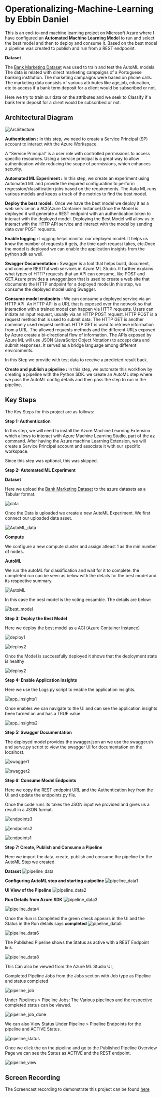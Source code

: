 
# Operationalizing-Machine-Learning by Ebbin Daniel

This is an end-to-end machine learning project on Microsoft Azure where I have configured an **Automated Machine Learning Model** to run and select the best model and then to deploy and consume it. Based on the best model a pipeline was created to publish and run from a REST endpooint. 

**Dataset**

The <a href='https://archive.ics.uci.edu/ml/datasets/Bank+Marketing'>Bank Marketing Dataset</a> was used to train and test the AutoML models. The data is related with direct marketing campaigns of a Portuguese banking institution. The marketing campaigns were based on phone calls. The marketing data consists of various attributes like age,job, education, etc to access if a bank term deposit for a client would be subscribed or not. 

Here we try to train our data on the attributes and we seek to Classify if a bank term deposit for a client would be subscribed or not. 


## Architectural Diagram
![Architecture](screenshots/Architecture.jpg?raw=true "Architecture")

**Authentication :** In this step, we need to create a Service Principal (SP) account to interact with the Azure Workspace.

A “Service Principal” is a user role with controlled permissions to access specific resources. Using a service principal is a great way to allow authentication while reducing the scope of permissions, which enhances security.

**Automated ML Experiment :** In this step, we create an experiment using Automated ML and provide the required configuration to perform regression/classification jobs based on the requirements.  The Auto ML runs various models and keeps a track of the metrics to find the best model.

**Deploy the best model :**  Once we have the best model we deploy it as a web service on a ACI(Azure Container Instance).Once the Model is deployed it will generate a REST endpoint with an authentication token to interact with the deployed model. Deploying the Best Model will allow us to interact with the HTTP API service and interact with the model by sending data over POST requests.

**Enable logging :** Logging helps monitor our deployed model. It helps us know the number of requests it gets, the time each request takes, etc.Once the model is deployed we can enable the application insights from the python sdk as well. 

**Swagger Documentation :**  Swagger is a tool that helps build, document, and consume RESTful web services in Azure ML Studio. It further explains what types of HTTP requests that an API can consume, like POST and GET.Azure provides a swagger.json that is used to create a web site that documents the HTTP endpoint for a deployed model.In this step, we consume the deployed model using Swagger.

**Consume model endpoints :**  We can consume a deployed service via an HTTP API. An HTTP API is a URL that is exposed over the network so that interaction with a trained model can happen via HTTP requests.
Users can initiate an input request, usually via an HTTP POST request. HTTP POST is a request method that is used to submit data. The HTTP GET is another commonly used request method. 
HTTP GET is used to retrieve information from a URL. The allowed requests methods and the different URLs exposed by Azure create a bi-directional flow of information.
The APIs exposed by Azure ML will use JSON (JavaScript Object Notation) to accept data and submit responses. It served as a bridge language among different environments.

In this Step we provide with test data to receive a predicted result back. 

**Create and publish a pipeline :** In this step, we automate this workflow by creating a pipeline with the Python SDK. we create an AutoML step where we pass the AutoML config details and then pass the step to run in the pipeline. 


## Key Steps

The Key Steps for this project are as follows:

**Step 1: Authentication**

In this step, we will need to install the Azure Machine Learning Extension which allows to interact with Azure Machine Learning Studio, part of the az command. After having the Azure machine Learning Extension, we will create a Service Principal account and associate it with our specific workspace.

Since this step was optional, this was skipped.

**Step 2: Automated ML Experiment**

**Dataset**

Here we upload the <a href='https://archive.ics.uci.edu/ml/datasets/Bank+Marketing'>Bank Marketing Dataset</a> to the azure datasets as a Tabular format. 

![data](screenshots/Step2_Registered_Dataset.png?raw=true "data")

Once the Data is uploaded we create a new AutoML Experiment. We first connect our uploaded data asset.

![AutoML_data](screenshots/Step2_Registered_Dataset2.png?raw=true "AutoML_data")

**Compute**

We configure a new compute cluster and assign atleast 1 as the min number of nodes.

**AutoML**

We run the autoML for classification and wait for it to complete. the completed run can be seen as below with the details for the best model and its respective summary.  

![AutoML](screenshots/Step2_AutoML_completed.png?raw=true "AutoML")

In this case the best model is the voting ensamble. The details are below:

![best_model](screenshots/Step2_Best_model.png?raw=true "best_model")



**Step 3: Deploy the Best Model**

Here we deploy the best model as a ACI (Azure Container Instance)

![deploy1](screenshots/Step3_autoML_deploy1.png?raw=true "deploy1")

![deploy2](screenshots/Step3_autoML_deploy2.png?raw=true "deploy2")

Once the Model is successfully deployed it shows that the deployment state is healthy

![deploy2](screenshots/Step3_autoML_deployed.png?raw=true "deploy2")


**Step 4: Enable Application Insights**

Here we use the Logs.py script to enable the application insights.

![app_insights1](screenshots/Step4_Enable_Insights.png?raw=true "app_insights1")

Once enables we can navigate to the UI and can see the application insights been turned on and has a TRUE value. 

![app_insights2](screenshots/Step4_Enable_Insights_UI.png?raw=true "app_insights2")


**Step 5: Swagger Documentation**

The deployed model provides the swagger.json an we use the swagger.sh and serve.py script to view the swagger UI for documentation on the localhost. 

![swagger1](screenshots/Step5_swagger1.png?raw=true "swagger1")

![swagger2](screenshots/Step5_swagger2_POST.png?raw=true "swagger2")

**Step 6: Consume Model Endpoints**

Here we copy the REST endpoint URL and the Authentication key from the UI and update the endpoints.py file.

Once the code runs its takes the JSON input we provided and gives us a result in a JSON format. 

![endpoints3](screenshots/Step6_Endpoints3.png?raw=true "endpoints3")

![endpoints2](screenshots/Step6_Endpoints2.png?raw=true "endpoints2")

![endpoints1](screenshots/Step6_Endpoints.png?raw=true "endpoints1")

**Step 7: Create, Publish and Consume a Pipeline**

Here we import the data, create, publish and consume the pipeline for the AutoML Step we created. 

**Dataset**
![pipeline_data](screenshots/Step7_Dataset.png?raw=true "pipeline_data")

**Configuring AutoML step and starting a pipeline**
![pipeline_data1](screenshots/Step7_pipeline1.png?raw=true "pipeline_data1")

**UI View of the Pipeline**
![pipeline_data2](screenshots/Step7_pipeline2.png?raw=true "pipeline_data2")

**Run Details from Azure SDK**
![pipeline_data3](screenshots/Step7_pipeline3.png?raw=true "pipeline_data3")

![pipeline_data4](screenshots/Step7_pipeline4.png?raw=true "pipeline_data4")

Once the Run is Completed the green check appears in the UI and the Status in the Run details says **completed**
![pipeline_data5](screenshots/Step7_pipeline5.png?raw=true "pipeline_data5")

![pipeline_data6](screenshots/Step7_pipeline6.png?raw=true "pipeline_data6")


The Published Pipeline shows the Status as active with a REST Endpoint link.

![pipeline_data8](screenshots/Step7_pipeline_Overview.png?raw=true "pipeline_data8")

This Can also be viewed from the Azure ML Studio UI, 

Completed Pipeline Jobs from the Jobs section with Job type as Pipeline and status completed

![pipeline_job](screenshots/Step7_pipeline_job_completed.png?raw=true "pipeline_job")

Under Pipelines > Pipeline Jobs: The Various pipelines and the respective completed status can be viewed. 

![pipeline_job_done](screenshots/Step7_pipeline1_created.png?raw=true "pipeline_job_done")

We can also View Status Under Pipeline > Pipeline Endpoints for the pipeline and ACTIVE Status. 

![pipeline_status](screenshots/Step7_deployed_pipeline1.png?raw=true "pipeline_status")

Once we click the on the pipeline and go to the Published Pipeline Overview Page we can see the Status as ACTIVE and the REST endpoint.

![pipeline_view](screenshots/Step7_pipeline_overview_1.png?raw=true "pipeline_view")


## Screen Recording

The Screencast recording to demonstrate this project can be found <a href='https://youtu.be/F1HDzRpC9Eg'>here</a>


